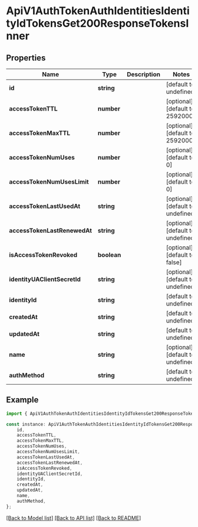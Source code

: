 # ApiV1AuthTokenAuthIdentitiesIdentityIdTokensGet200ResponseTokensInner


## Properties

Name | Type | Description | Notes
------------ | ------------- | ------------- | -------------
**id** | **string** |  | [default to undefined]
**accessTokenTTL** | **number** |  | [optional] [default to 2592000]
**accessTokenMaxTTL** | **number** |  | [optional] [default to 2592000]
**accessTokenNumUses** | **number** |  | [optional] [default to 0]
**accessTokenNumUsesLimit** | **number** |  | [optional] [default to 0]
**accessTokenLastUsedAt** | **string** |  | [optional] [default to undefined]
**accessTokenLastRenewedAt** | **string** |  | [optional] [default to undefined]
**isAccessTokenRevoked** | **boolean** |  | [optional] [default to false]
**identityUAClientSecretId** | **string** |  | [optional] [default to undefined]
**identityId** | **string** |  | [default to undefined]
**createdAt** | **string** |  | [default to undefined]
**updatedAt** | **string** |  | [default to undefined]
**name** | **string** |  | [optional] [default to undefined]
**authMethod** | **string** |  | [default to undefined]

## Example

```typescript
import { ApiV1AuthTokenAuthIdentitiesIdentityIdTokensGet200ResponseTokensInner } from './api';

const instance: ApiV1AuthTokenAuthIdentitiesIdentityIdTokensGet200ResponseTokensInner = {
    id,
    accessTokenTTL,
    accessTokenMaxTTL,
    accessTokenNumUses,
    accessTokenNumUsesLimit,
    accessTokenLastUsedAt,
    accessTokenLastRenewedAt,
    isAccessTokenRevoked,
    identityUAClientSecretId,
    identityId,
    createdAt,
    updatedAt,
    name,
    authMethod,
};
```

[[Back to Model list]](../README.md#documentation-for-models) [[Back to API list]](../README.md#documentation-for-api-endpoints) [[Back to README]](../README.md)
